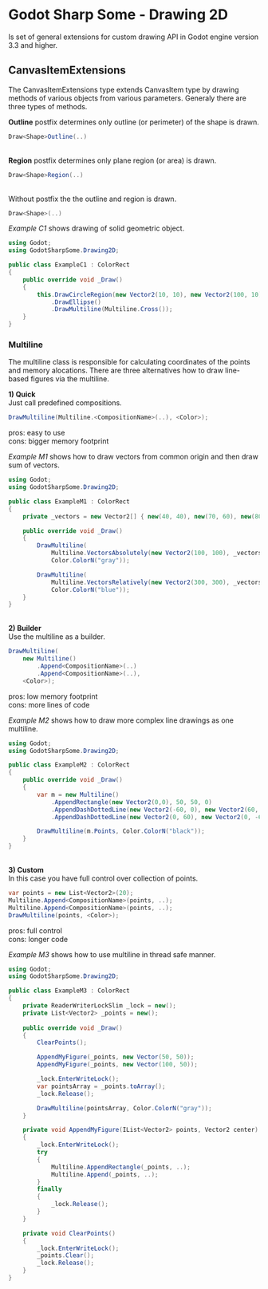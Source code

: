 # Godot Sharp Some - Drawing 2D

Is set of general extensions for custom drawing API in Godot engine version 3.3 and higher.  

## CanvasItemExtensions

The CanvasItemExtensions type extends CanvasItem type by drawing methods of various objects from various parameters.
Generaly there are three types of methods.

**Outline** postfix determines only outline (or perimeter) of the shape is drawn.

```cs
Draw<Shape>Outline(..)
```
\
**Region** postfix determines only plane region (or area) is drawn.

```cs
Draw<Shape>Region(..)
```
\
Without postfix the the outline and region is drawn.

```cs
Draw<Shape>(..)
```

_Example C1_ shows drawing of solid geometric object.  

```cs
using Godot;
using GodotSharpSome.Drawing2D;

public class ExampleC1 : ColorRect
{
    public override void _Draw()
    {
        this.DrawCircleRegion(new Vector2(10, 10), new Vector2(100, 10), new Vector2(10, 100), Color.ColorN("black"))
            .DrawEllipse()
            .DrawMultiline(Multiline.Cross());
    }
}
``` 

### Multiline

The multiline class is responsible for calculating coordinates of the points and memory alocations.
There are three alternatives how to draw line-based figures via the multiline.  

**1) Quick**  
Just call predefined compositions.  

```cs
DrawMultiline(Multiline.<CompositionName>(..), <Color>);
```

pros: easy to use  
cons: bigger memory footprint

_Example M1_ shows how to draw vectors from common origin and then draw sum of vectors.  

```cs
using Godot;
using GodotSharpSome.Drawing2D;

public class ExampleM1 : ColorRect
{
    private _vectors = new Vector2[] { new(40, 40), new(70, 60), new(80, 120), new(40, -40), new(0, 30) };

    public override void _Draw()
    {
        DrawMultiline(
            Multiline.VectorsAbsolutely(new Vector2(100, 100), _vectors),
            Color.ColorN("gray"));

        DrawMultiline(
            Multiline.VectorsRelatively(new Vector2(300, 300), _vectors),
            Color.ColorN("blue"));
    }
}
```
\
**2) Builder**  
Use the multiline as a builder.  

```cs
DrawMultiline(
    new Multiline()
        .Append<CompositionName>(..)
        .Append<CompositionName>(..),
    <Color>);  
```

pros: low memory footprint  
cons: more lines of code  

_Example M2_ shows how to draw more complex line drawings as one multiline.  

```cs
using Godot;
using GodotSharpSome.Drawing2D;

public class ExampleM2 : ColorRect
{
    public override void _Draw()
    {
        var m = new Multiline()
            .AppendRectangle(new Vector2(0,0), 50, 50, 0)
            .AppendDashDottedLine(new Vector2(-60, 0), new Vector2(60, 0))
            .AppendDashDottedLine(new Vector2(0, 60), new Vector2(0, -60));

        DrawMultiline(m.Points, Color.ColorN("black"));
    }
}
```

\
**3) Custom**  
In this case you have full control over collection of points.

```cs
var points = new List<Vector2>(20);
Multiline.Append<CompositionName>(points, ..);
Multiline.Append<CompositionName>(points, ..);
DrawMultiline(points, <Color>);
```

pros: full control  
cons: longer code  


_Example M3_ shows how to use multiline in thread safe manner.  

```cs
using Godot;
using GodotSharpSome.Drawing2D;

public class ExampleM3 : ColorRect
{
    private ReaderWriterLockSlim _lock = new();
    private List<Vector2> _points = new();
    
    public override void _Draw()
    {
        ClearPoints();

        AppendMyFigure(_points, new Vector(50, 50));
        AppendMyFigure(_points, new Vector(100, 50));

        _lock.EnterWriteLock();
        var pointsArray = _points.toArray();
        _lock.Release();

        DrawMultiline(pointsArray, Color.ColorN("gray"));
    }

    private void AppendMyFigure(IList<Vector2> points, Vector2 center)
    {
        _lock.EnterWriteLock();
        try
        {
            Multiline.AppendRectangle(_points, ..);
            Multiline.Append(_points, ..);
        }
        finally
        {
            _lock.Release();
        }
    }

    private void ClearPoints()
    {
        _lock.EnterWriteLock();
        _points.Clear();
        _lock.Release();
    }
}
```
